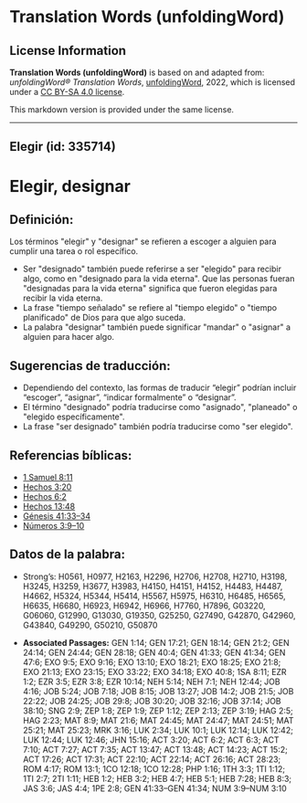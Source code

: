 # Translation Words (unfoldingWord)

## License Information

**Translation Words (unfoldingWord)** is based on and adapted from: _unfoldingWord® Translation Words_, [unfoldingWord](https://unfoldingword.org/utw), 2022, which is licensed under a [CC BY-SA 4.0 license](https://creativecommons.org/licenses/by-sa/4.0/legalcode.en).

This markdown version is provided under the same license.



--------------------------------

## Elegir (id: 335714)

Elegir, designar
================

Definición:
-----------

Los términos "elegir" y "designar" se refieren a escoger a alguien para cumplir una tarea o rol específico.

* Ser "designado" también puede referirse a ser "elegido" para recibir algo, como en "designado para la vida eterna". Que las personas fueran "designadas para la vida eterna" significa que fueron elegidas para recibir la vida eterna.
* La frase "tiempo señalado" se refiere al "tiempo elegido" o "tiempo planificado" de Dios para que algo suceda.
* La palabra "designar" también puede significar "mandar" o "asignar" a alguien para hacer algo.

Sugerencias de traducción:
--------------------------

* Dependiendo del contexto, las formas de traducir “elegir” podrían incluir “escoger”, “asignar”, “indicar formalmente” o “designar”.
* El término "designado" podría traducirse como "asignado", "planeado" o "elegido específicamente".
* La frase "ser designado" también podría traducirse como "ser elegido".

Referencias bíblicas:
---------------------

* [1 Samuel 8:11](https://ref.ly/1Sam8:11)
* [Hechos 3:20](https://ref.ly/Acts3:20)
* [Hechos 6:2](https://ref.ly/Acts6:2)
* [Hechos 13:48](https://ref.ly/Acts13:48)
* [Génesis 41:33–34](https://ref.ly/Gen41:33-Gen41:34)
* [Números 3:9–10](https://ref.ly/Num3:9-Num3:10)

Datos de la palabra:
--------------------

* Strong’s: H0561, H0977, H2163, H2296, H2706, H2708, H2710, H3198, H3245, H3259, H3677, H3983, H4150, H4151, H4152, H4483, H4487, H4662, H5324, H5344, H5414, H5567, H5975, H6310, H6485, H6565, H6635, H6680, H6923, H6942, H6966, H7760, H7896, G03220, G06060, G12990, G13030, G19350, G25250, G27490, G42870, G42960, G43840, G49290, G50210, G50870

* **Associated Passages:** GEN 1:14; GEN 17:21; GEN 18:14; GEN 21:2; GEN 24:14; GEN 24:44; GEN 28:18; GEN 40:4; GEN 41:33; GEN 41:34; GEN 47:6; EXO 9:5; EXO 9:16; EXO 13:10; EXO 18:21; EXO 18:25; EXO 21:8; EXO 21:13; EXO 23:15; EXO 33:22; EXO 34:18; EXO 40:8; 1SA 8:11; EZR 1:2; EZR 3:5; EZR 3:8; EZR 10:14; NEH 5:14; NEH 7:1; NEH 12:44; JOB 4:16; JOB 5:24; JOB 7:18; JOB 8:15; JOB 13:27; JOB 14:2; JOB 21:5; JOB 22:22; JOB 24:25; JOB 29:8; JOB 30:20; JOB 32:16; JOB 37:14; JOB 38:10; SNG 2:9; ZEP 1:8; ZEP 1:9; ZEP 1:12; ZEP 2:13; ZEP 3:19; HAG 2:5; HAG 2:23; MAT 8:9; MAT 21:6; MAT 24:45; MAT 24:47; MAT 24:51; MAT 25:21; MAT 25:23; MRK 3:16; LUK 2:34; LUK 10:1; LUK 12:14; LUK 12:42; LUK 12:44; LUK 12:46; JHN 15:16; ACT 3:20; ACT 6:2; ACT 6:3; ACT 7:10; ACT 7:27; ACT 7:35; ACT 13:47; ACT 13:48; ACT 14:23; ACT 15:2; ACT 17:26; ACT 17:31; ACT 22:10; ACT 22:14; ACT 26:16; ACT 28:23; ROM 4:17; ROM 13:1; 1CO 12:18; 1CO 12:28; PHP 1:16; 1TH 3:3; 1TI 1:12; 1TI 2:7; 2TI 1:11; HEB 1:2; HEB 3:2; HEB 4:7; HEB 5:1; HEB 7:28; HEB 8:3; JAS 3:6; JAS 4:4; 1PE 2:8; GEN 41:33–GEN 41:34; NUM 3:9–NUM 3:10

